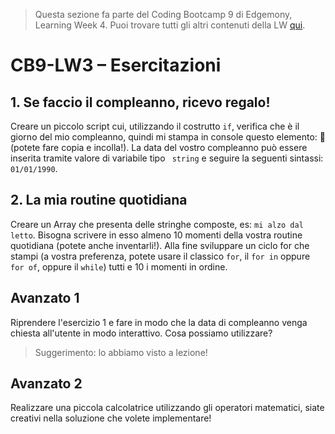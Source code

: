 > Questa sezione fa parte del Coding Bootcamp 9 di Edgemony, Learning Week 4.
> Puoi trovare tutti gli altri contenuti della LW [qui](../lw_04/README.md).

# CB9-LW3 – Esercitazioni

## 1. Se faccio il compleanno, ricevo regalo!

Creare un piccolo script cui, utilizzando il costrutto `if`, verifica che è il giorno del mio compleanno, quindi mi stampa in console questo elemento: 🎁 (potete fare copia e incolla!).
La data del vostro compleanno può essere inserita tramite valore di variabile tipo ` string` e seguire la seguenti sintassi: `01/01/1990`.

## 2. La mia routine quotidiana

Creare un Array che presenta delle stringhe composte, es: `mi alzo dal letto`. Bisogna scrivere in esso almeno 10 momenti della vostra routine quotidiana (potete anche inventarli!).
Alla fine sviluppare un ciclo for che stampi (a vostra preferenza, potete usare il classico `for`, il `for in` oppure `for of`, oppure il `while`) tutti e 10 i momenti in ordine.

## Avanzato 1

Riprendere l'esercizio 1 e fare in modo che la data di compleanno venga chiesta all'utente in modo interattivo.
Cosa possiamo utilizzare?

> Suggerimento: lo abbiamo visto a lezione!

## Avanzato 2

Realizzare una piccola calcolatrice utilizzando gli operatori matematici, siate creativi nella soluzione che volete implementare!
